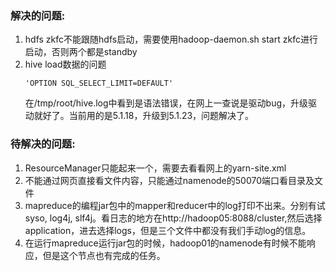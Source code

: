 ### 解决的问题:
1. hdfs zkfc不能跟随hdfs启动，需要使用hadoop-daemon.sh start zkfc进行启动，否则两个都是standby
2. hive load数据的问题
	```
	'OPTION SQL_SELECT_LIMIT=DEFAULT'
	```
	在/tmp/root/hive.log中看到是语法错误，在网上一查说是驱动bug，升级驱动就好了。当前用的是5.1.18，升级到5.1.23，问题解决了。

### 待解决的问题:
1. ResourceManager只能起来一个，需要去看看网上的yarn-site.xml
2. 不能通过网页直接看文件内容，只能通过namenode的50070端口看目录及文件
3. mapreduce的编程jar包中的mapper和reducer中的log打印不出来。分别有试syso, log4j, slf4j。看日志的地方在http://hadoop05:8088/cluster,然后选择application，进去选择logs，但是三个文件中都没有我们手动log的信息。
4. 在运行mapreduce运行jar包的时候，hadoop01的namenode有时候不能响应，但是这个节点也有完成的任务。



